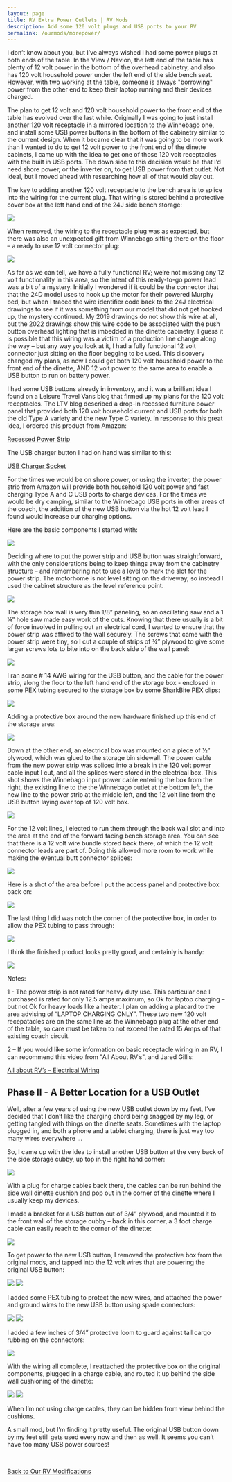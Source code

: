 ```yaml
---
layout: page
title: RV Extra Power Outlets | RV Mods
description: Add some 120 volt plugs and USB ports to your RV
permalink: /ourmods/morepower/
---
```


I don’t know about you, but I’ve always wished I had some power plugs at both ends of the table.  In the View / Navion, the left end of the table has plenty of 12 volt power in the bottom of the overhead cabinetry, and also has 120 volt household power under the left end of the side bench seat.  However, with two working at the table, someone is always "borrowing" power from the other end to keep their laptop running and their devices charged.  

The plan to get 12 volt and 120 volt household power to the front end of the table has evolved over the last while.  Originally I was going to just install another 120 volt receptacle in a mirrored location to the Winnebago one, and install some USB power buttons in the bottom of the cabinetry similar to the current design.  When it became clear that it was going to be more work than I wanted to do to get 12 volt power to the front end of the dinette cabinets, I came up with the idea to get one of those 120 volt receptacles with the built in USB ports.  The down side to this decision would be that I’d need shore power, or the inverter on, to get USB power from that outlet.  Not ideal, but I moved ahead with researching how all of that would play out.

The key to adding another 120 volt receptacle to the bench area is to splice into the wiring for the current plug.  That wiring is stored behind a protective cover box at the left hand end of the 24J side bench storage:

<img src="/assets/webmorepower4.jpg"/>

When removed, the wiring to the receptacle plug was as expected, but there was also an unexpected gift from Winnebago sitting there on the floor – a ready to use 12 volt connector plug:

<img src="/assets/webmorepower5.jpg"/>

As far as we can tell, we have a fully functional RV; we’re not missing any 12 volt functionality in this area, so the intent of this ready-to-go power lead was a bit of a mystery.  Initially I wondered if it could be the connector that that the 24D model uses to hook up the motor for their powered Murphy bed, but when I traced the wire identifier code back to the 24J electrical drawings to see if it was something from our model that did not get hooked up, the mystery continued.  My 2019 drawings do not show this wire at all, but the 2022 drawings show this wire code to be associated with the push button overhead lighting that is imbedded in the dinette cabinetry.  I guess it is possible that this wiring was a victim of a production line change along the way – but any way you look at it, I had a fully functional 12 volt connector just sitting on the floor begging to be used.  This discovery changed my plans, as now I could get both 120 volt household power to the front end of the dinette, AND 12 volt power to the same area to enable a USB button to run on battery power.

I had some USB buttons already in inventory, and it was a brilliant idea I found on a Leisure Travel Vans blog that firmed up my plans for the 120 volt receptacles.  The LTV blog described a drop-in recessed furniture power panel that provided both 120 volt household current and USB ports for both the old Type A variety and the new Type C variety.  In response to this great idea, I ordered this product from Amazon:

<a href = "https://www.amazon.ca/gp/product/B09BN95V5J/ref=ppx_od_dt_b_asin_title_s01?ie=UTF8&psc=1 " target="_blank">Recessed Power Strip </a>

The USB charger button I had on hand was similar to this:

<a href = "https://www.amazon.ca/LinkStyle-Waterproof-Indicator-Charging-Motorcycle/dp/B07GF18DS4/ref=sr_1_5?crid=2LAO9SEGOFPP0&keywords=12+volt+usb+charger+port&qid=1658687421&sprefix=12+volt+usb+charger+port%2Caps%2C202&sr=8-5 " target="_blank">USB Charger Socket </a>

For the times we would be on shore power, or using the inverter, the power strip from Amazon will provide both household 120 volt power and fast charging Type A and C USB ports to charge devices.  For the times we would be dry camping, similar to the Winnebago USB ports in other areas of the coach, the addition of the new USB button via the hot 12 volt lead I found would increase our charging options.

Here are the basic components I started with:

<img src="/assets/webmorepower1.jpg"/>

Deciding where to put the power strip and USB button was straightforward, with the only considerations being to keep things away from the cabinetry structure – and remembering not to use a level to mark the slot for the power strip.  The motorhome is not level sitting on the driveway, so instead I used the cabinet structure as the level reference point.

<img src="/assets/webmorepower2.jpg"/>

The storage box wall is very thin 1/8” paneling, so an oscillating saw and a 1 ¼” hole saw made easy work of the cuts.  Knowing that there usually is a bit of force involved in pulling out an electrical cord, I wanted to ensure that the power strip was affixed to the wall securely.  The screws that came with the power strip were tiny, so I cut a couple of strips of ¾” plywood to give some larger screws lots to bite into on the back side of the wall panel:

<img src="/assets/webmorepower3.jpg"/>

I ran some # 14 AWG wiring for the USB button, and the cable for the power strip, along the floor to the left hand end of the storage box - enclosed in some PEX tubing secured to the storage box by some SharkBite PEX clips:

<img src="/assets/webmorepower6.jpg"/>

Adding a protective box around the new hardware finished up this end of the storage area:

<img src="/assets/webmorepower15.jpg"/>

Down at the other end, an electrical box was mounted on a piece of ½” plywood, which was glued to the storage bin sidewall.  The power cable from the new power strip was spliced into a break in the 120 volt power cable input I cut, and all the splices were stored in the electrical box.  This shot shows the Winnebago input power cable entering the box from the right, the existing line to the the Winnebago outlet at the bottom left, the new line to the power strip at the middle left, and the 12 volt line from the USB button laying over top of 120 volt box.

<img src="/assets/webmorepower8.jpg"/>

For the 12 volt lines, I elected to run them through the back wall slot and into the area at the end of the forward facing bench storage area.   You can see that there is a 12 volt wire bundle stored back there, of which the 12 volt connector leads are part of.  Doing this allowed more room to work while making the eventual butt connector splices:

<img src="/assets/webmorepower9.jpg"/>

Here is a shot of the area before I put the access panel and protective box back on:

<img src="/assets/webmorepower10.jpg"/>

The last thing I did was notch the corner of the protective box, in order to allow the PEX tubing to pass through:

<img src="/assets/webmorepower11.jpg"/>

I think the finished product looks pretty good, and certainly is handy:

<img src="/assets/webmorepower13a.jpg"/>

Notes:

1 - The power strip is not rated for heavy duty use.  This particular one I purchased is rated for only 12.5 amps maximum, so Ok for laptop charging – but not Ok for heavy loads like a heater.  I plan on adding a placard to the area advising of “LAPTOP CHARGING ONLY”.  These two new 120 volt recepatacles are on the same line as the  Winnebago plug at the other end of the table, so care must be taken to not exceed the rated 15 Amps of that existing coach circuit.

2 – If you would like some information on basic receptacle wiring in an RV, I can recommend this video from "All About RV’s", and Jared Gillis:

<a href = "https://www.youtube.com/watch?v=HUJDexXDjm0&list=PLrrS07NUXCMdduq5GoynST9poRQp055rq&index=23&t=620s " target="_blank">All about RV’s – Electrical Wiring </a>

<h2> Phase II - A Better Location for a USB Outlet </h2>

Well, after a few years of using the new USB outlet down by my feet, I’ve decided that I don’t like the charging chord being snagged by my leg, or getting tangled with things on the dinette seats.  Sometimes with the laptop plugged in, and both a phone and a tablet charging, there is just way too many wires everywhere ...

So, I came up with the idea to install another USB button at the very back of the side storage cubby, up top in the right hand corner:

<img src="/assets/webusb1.jpeg"/>

With a plug for charge cables back there, the cables can be run behind the side wall dinette cushion and pop out in the corner of the dinette where I usually keep my devices.

I made a bracket for a USB button out of 3/4” plywood, and mounted it to the front wall of the storage cubby – back in this corner, a 3 foot charge cable can easily reach to the corner of the dinette:

<img src="/assets/webusb2.jpeg"/>

To get power to the new USB button, I removed the protective box from the original mods, and tapped into the 12 volt wires that are powering the original USB button:

<img src="/assets/webusb3.jpeg"/>

<img src="/assets/webusb4.jpeg"/>

I added some PEX tubing to protect the new wires, and attached the power and ground wires to the new USB button using spade connectors:

<img src="/assets/webusb7.jpeg"/>

<img src="/assets/webusb5.jpeg"/>

I added a few inches of 3/4” protective loom to guard against tall cargo rubbing on the connectors:

<img src="/assets/webusb6.jpeg"/>

With the wiring all complete, I reattached the protective box on the original components, plugged in a charge cable, and routed it up behind the side wall cushioning of the dinette:

<img src="/assets/webusb8.jpeg"/>

<img src="/assets/webusb10.jpeg"/>

When I’m not using charge cables, they can be hidden from view behind the cushions.

A small mod, but I’m finding it pretty useful.  The original USB button down by my feet still gets used every now and then as well.  It seems you can’t have too many USB power sources!


<br>

[Back to Our RV Modifications](/ourmods/)
